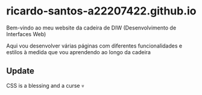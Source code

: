 # ricardo-santos-a22207422.github.io

Bem-vindo ao meu website da cadeira de DIW (Desenvolvimento de Interfaces Web)

Aqui vou desenvolver várias páginas com diferentes funcionalidades e estilos à medida que vou aprendendo ao longo da cadeira

## Update

CSS is a blessing and a curse 💀
